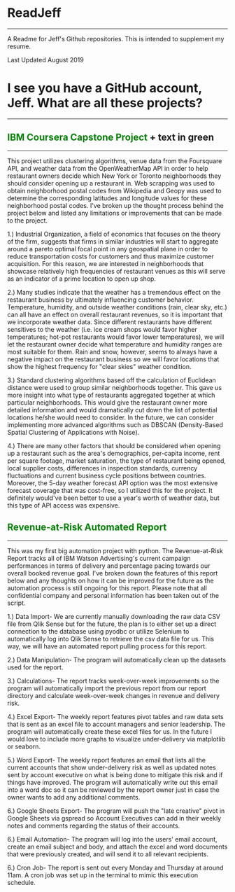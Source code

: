 
# ReadJeff
***


A Readme for Jeff's Github repositories. This is intended to supplement my resume.

Last Updated August 2019

# I see you have a GitHub account, Jeff. What are all these projects?
***

## <font color= green>IBM Coursera Capstone Project</font> + text in green
***

This project utilizes clustering algorithms, venue data from the Foursquare API, and weather data from the OpenWeatherMap API in order to help restaurant owners decide which New York or Toronto neighborhoods they should consider opening up a restaurant in. Web scrapping was used to obtain neighborhood postal codes from Wikipedia and Geopy was used to determine the corresponding latitudes and longitude values for these neighborhood postal codes. I've broken up the thought process behind the project below and listed any limitations or improvements that can be made to the project. 

1.) Industrial Organization, a field of economics that focuses on the theory of the firm, suggests that firms in similar industries will start to aggregate around a pareto optimal focal point in any geospatial plane in order to reduce transportation costs for customers and thus maximize customer acquisition. For this reason, we are interested in neighborhoods that showcase relatively high frequencies of restaurant venues as this will serve as an indicator of a prime location to open up shop.

2.) Many studies indicate that the weather has a tremendous effect on the restaurant business by ultimately influencing customer behavior. Temperature, humidity, and outside weather conditions (rain, clear sky, etc.) can all have an effect on overall restaurant revenues, so it is important that we incorporate weather data. Since different restaurants have different sensitives to the weather (i.e. ice cream shops would favor higher temperatures; hot-pot restaurants would favor lower temperatures), we will let the restaurant owner decide what temperature and humidity ranges are most suitable for them. Rain and snow, however, seems to always have a negative impact on the restaurant business so we will favor locations that show the highest frequency for "clear skies" weather condition.

3.) Standard clustering algorithms based off the calculation of Euclidean distance were used to group similar neighborhoods together. This gave us more insight into what type of restaurants aggregated together at which particular neighborhoods. This would give the restaurant owner more detailed information and would dramatically cut down the list of potential locations he/she would need to consider. In the future, we can consider implementing more advanced algorithms such as DBSCAN (Density-Based Spatial Clustering of Applications with Noise).

4.) There are many other factors that should be considered when opening up a restaurant such as the area's demographics, per-capita income, rent per square footage, market saturation, the type of restaurant being opened, local supplier costs, differences in inspection standards, currency fluctuations and current business cycle positions between countries. Moreover, the 5-day weather forecast API option was the most extensive forecast coverage that was cost-free, so I utilized this for the project. It definitely would've been better to use a year's worth of weather data, but this type of API access was expensive.





## <font color= green>Revenue-at-Risk Automated Report</font>
***

This was my first big automation project with python. The Revenue-at-Risk Report tracks all of IBM Watson Advertising's current campaign performances in terms of delivery and percentage pacing towards our overall booked revenue goal. I've broken down the features of this report below and any thoughts on how it can be improved for the future as the automation process is still ongoing for this report. Please note that all confidential company and personal information has been taken out of the script.

1.) Data Import- We are currently manually downloading the raw data CSV file from Qlik Sense but for the future, the plan is to either set up a direct connection to the database using pyodbc or utilize Selenium to automatically log into Qlik Sense to retrieve the csv data file for us. This way, we will have an automated report pulling process for this report.

2.) Data Manipulation- The program will automatically clean up the datasets used for the report.

3.) Calculations- The report tracks week-over-week improvements so the program will automatically import the previous report from our report directory and calculate week-over-week changes in revenue and delivery risk. 

4.) Excel Export- The weekly report features pivot tables and raw data sets that is sent as an excel file to account managers and senior leadership. The program will automatically create these excel files for us. In the future I would love to include more graphs to visualize under-delivery via matplotlib or seaborn. 

5.) Word Export- The weekly report features an email that lists all the current accounts that show under-delivery risk as well as updated notes sent by account executive on what is being done to mitigate this risk and if things have improved. The program will automatically write out this email into a word doc so it can be reviewed by the report owner just in case the owner wants to add any additional comments.

6.) Google Sheets Export- The program will push the "late creative" pivot in Google Sheets via gspread so Account Executives can add in their weekly notes and comments regarding the status of their accounts.

6.) Email Automation- The program will log into the users' email account, create an email subject and body, and attach the excel and word documents that were previously created, and will send it to all relevant recipients.

6.) Cron Job- The report is sent out every Monday and Thursday at around 11am. A cron job was set up in the terminal to mimic this execution schedule.

